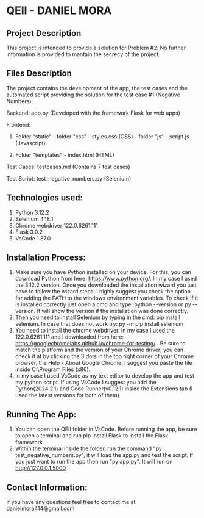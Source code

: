 # QEII - DANIEL MORA

## Project Description
This project is intended to provide a solution for Problem #2. No further information is provided to mantain the secrecy of the project.

## Files Description
The project contains the development of the app, the test cases and the automated script providing the solution for the test case #1 (Negative Numbers):

Backend:
app.py (Developed with the framework Flask for web apps)

Frontend: 
1. Folder "static" - folder "css" - styles.css (CSS)
                - folder "js" - script.js (Javascript)

2. Folder "templates" - index.html (HTML)

Test Cases:
testcases.md (Contains 7 test cases)

Test Script:
test_negative_numbers.py (Selenium)

## Technologies used:
1. Python 3.12.2
2. Selenium 4.18.1
3. Chrome webdriver 122.0.6261.111
4. Flask 3.0.2
5. VsCode 1.87.0

## Installation Process:
1. Make sure you have Python installed on your device. For this, you can download Python from here: https://www.python.org/. In my case I used the 3.12.2 version. Once you downloaded the installation wizard you just have to follow the wizard steps. I highly suggest you check the option for adding the PATH to the windows environment variables. To check if it is installed correctly just open a cmd and type: python --version or py --version. It will show the version if the installation was done correctly.
2. Then you need to install Selenium by typing in the cmd: pip install selenium. In case that does not work try: py -m pip install selenium
3. You need to install the chrome webdriver. In my case I used the 122.0.6261.111 and I downloaded from here: https://googlechromelabs.github.io/chrome-for-testing/ . Be sure to match the platform and the version of your Chrome driver; you can check it at by clicking the 3 dots in the top right corner of your Chrome browser, the Help - About Google Chrome. I suggest you paste the file inside C:\Program Files (x86).
4. In my case I used VsCode as my text editor to develop the app and test my python script. If using VsCode I suggest you add the Python(2024.2.1) and Code Runner(v0.12.1) inside the Extensions tab (I used the latest versions for both of them)

## Running The App:
1. You can open the QEII folder in VsCode. Before running the app, be sure to open a terminal and run pip install Flask to install the Flask framework.
2. Within the terminal inside the folder, run the command "py test_negative_numbers.py", it will load the app.py and test the script. If you just want to run the app then run "py app.py". It will run on http://127.0.0.1:5000


## Contact Information:
If you have any questions feel free to contact me at danielmora414@gmail.com 